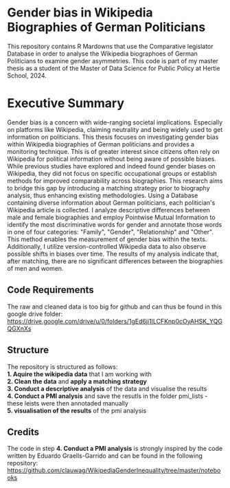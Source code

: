 # Gender bias in Wikipedia Biographies of German Politicians

This repository contains R Mardowns that use the Comparative legislator Database in order to analyse the Wikipedia biographoes of German Politicians to examine gender asymmetries. This code is part of my master thesis as a student of the Master of Data Science for Public Policy at Hertie School, 2024. 

# Executive Summary

Gender bias is a concern with wide-ranging societal implications. Especially on platforms like Wikipedia, claiming neutrality and being widely used to get information on politicians. This thesis focuses on investigating gender bias within Wikipedia biographies of German politicians and provides a monitoring technique. This is of greater interest since citizens often rely on Wikipedia for political information without being aware of possible biases. While previous studies have explored and indeed found gender biases on Wikipedia, they did not focus on specific occupational groups or establish methods for improved comparability across biographies. This research aims to bridge this gap by introducing a matching strategy prior to biography analysis, thus enhancing existing methodologies.
Using a Database containing diverse information about German politicians, each politician's Wikipedia article is collected. I analyze descriptive differences between male and female biographies and employ Pointwise Mutual Information to identify the most discriminative words for gender and annotate those words in one of four categories: "Family", "Gender", "Relationship" and "Other". This method enables the measurement of gender bias within the texts. Additionally, I utilize version-controlled Wikipedia data to also observe possible shifts in biases over time.
The results of my analysis indicate that, after matching, there are no significant differences between the biographies of men and women. 


## Code Requirements

The raw and cleaned data is too big for github and can thus be found in this google drive folder: https://drive.google.com/drive/u/0/folders/1gEd6ji1lLCFKnp0cOyAHSK_YQGQGXnXs


## Structure

The repository is structured as follows:  
**1. Aquire the wikipedia data** that I am working with  
**2. Clean the data** and **apply a matching strategy**  
**3. Conduct a descriptive analysis** of the data and visualise the results  
**4. Conduct a PMI analysis** and save the resutls in the folder pmi_lists - these leists were then annotaded manually  
**5. visualisation of the results** of the pmi analysis  


## Credits

The code in step **4. Conduct a PMI analysis** is strongly inspired by the code written by Eduardo Graells-Garrido and can be found in the following repository: https://github.com/clauwag/WikipediaGenderInequality/tree/master/notebooks
